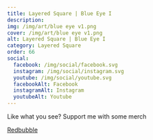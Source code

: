 ```yaml
---
title: Layered Square | Blue Eye I
description: 
img: /img/art/blue eye v1.png
cover: /img/art/blue eye v1.png
alt: Layered Square | Blue Eye I
category: Layered Square
order: 66
social:
  facebook: /img/social/facebook.svg
  instagram: /img/social/instagram.svg
  youtube: /img/social/youtube.svg
  facebookAlt: Facebook
  instagramAlt: Instagram
  youtubeAlt: Youtube
---
```

Like what you see? Support me with some merch

<a href='https://www.redbubble.com/shop/ap/104010966' class="btn btn-primary store-link">
Redbubble
</a>
